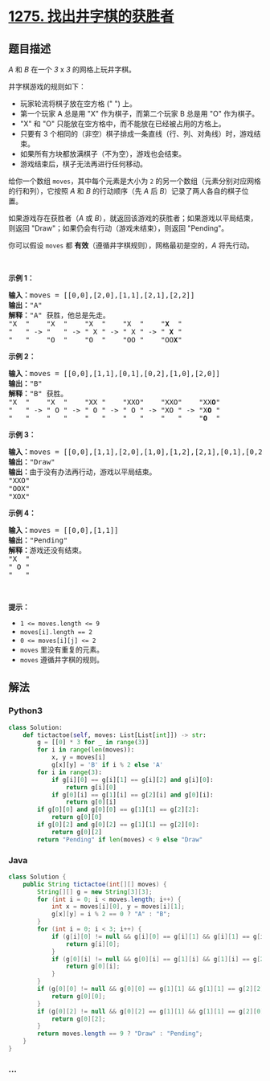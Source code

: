 # [1275. 找出井字棋的获胜者](https://leetcode-cn.com/problems/find-winner-on-a-tic-tac-toe-game)



## 题目描述

<!-- 这里写题目描述 -->

<p><em>A</em> 和&nbsp;<em>B</em>&nbsp;在一个&nbsp;<em>3</em>&nbsp;x&nbsp;<em>3</em>&nbsp;的网格上玩井字棋。</p>

<p>井字棋游戏的规则如下：</p>

<ul>
	<li>玩家轮流将棋子放在空方格 (&quot; &quot;) 上。</li>
	<li>第一个玩家 A 总是用&nbsp;&quot;X&quot; 作为棋子，而第二个玩家 B 总是用 &quot;O&quot; 作为棋子。</li>
	<li>&quot;X&quot; 和 &quot;O&quot; 只能放在空方格中，而不能放在已经被占用的方格上。</li>
	<li>只要有 3 个相同的（非空）棋子排成一条直线（行、列、对角线）时，游戏结束。</li>
	<li>如果所有方块都放满棋子（不为空），游戏也会结束。</li>
	<li>游戏结束后，棋子无法再进行任何移动。</li>
</ul>

<p>给你一个数组 <code>moves</code>，其中每个元素是大小为 <code>2</code> 的另一个数组（元素分别对应网格的行和列），它按照 <em>A</em> 和 <em>B</em> 的行动顺序（先 <em>A</em> 后 <em>B</em>）记录了两人各自的棋子位置。</p>

<p>如果游戏存在获胜者（<em>A</em> 或 <em>B</em>），就返回该游戏的获胜者；如果游戏以平局结束，则返回 &quot;Draw&quot;；如果仍会有行动（游戏未结束），则返回 &quot;Pending&quot;。</p>

<p>你可以假设&nbsp;<code>moves</code>&nbsp;都 <strong>有效</strong>（遵循井字棋规则），网格最初是空的，<em>A</em> 将先行动。</p>

<p>&nbsp;</p>

<p><strong>示例 1：</strong></p>

<pre><strong>输入：</strong>moves = [[0,0],[2,0],[1,1],[2,1],[2,2]]
<strong>输出：</strong>&quot;A&quot;
<strong>解释：</strong>&quot;A&quot; 获胜，他总是先走。
&quot;X  &quot;    &quot;X  &quot;    &quot;X  &quot;    &quot;X  &quot;    &quot;<strong>X</strong>  &quot;
&quot;   &quot; -&gt; &quot;   &quot; -&gt; &quot; X &quot; -&gt; &quot; X &quot; -&gt; &quot; <strong>X</strong> &quot;
&quot;   &quot;    &quot;O  &quot;    &quot;O  &quot;    &quot;OO &quot;    &quot;OO<strong>X</strong>&quot;
</pre>

<p><strong>示例 2：</strong></p>

<pre><strong>输入：</strong>moves = [[0,0],[1,1],[0,1],[0,2],[1,0],[2,0]]
<strong>输出：</strong>&quot;B&quot;
<strong>解释：</strong>&quot;B&quot; 获胜。
&quot;X  &quot;    &quot;X  &quot;    &quot;XX &quot;    &quot;XXO&quot;    &quot;XXO&quot;    &quot;XX<strong>O</strong>&quot;
&quot;   &quot; -&gt; &quot; O &quot; -&gt; &quot; O &quot; -&gt; &quot; O &quot; -&gt; &quot;XO &quot; -&gt; &quot;X<strong>O</strong> &quot; 
&quot;   &quot;    &quot;   &quot;    &quot;   &quot;    &quot;   &quot;    &quot;   &quot;    &quot;<strong>O</strong>  &quot;
</pre>

<p><strong>示例 3：</strong></p>

<pre><strong>输入：</strong>moves = [[0,0],[1,1],[2,0],[1,0],[1,2],[2,1],[0,1],[0,2],[2,2]]
<strong>输出：</strong>&quot;Draw&quot;
<strong>输出：</strong>由于没有办法再行动，游戏以平局结束。
&quot;XXO&quot;
&quot;OOX&quot;
&quot;XOX&quot;
</pre>

<p><strong>示例 4：</strong></p>

<pre><strong>输入：</strong>moves = [[0,0],[1,1]]
<strong>输出：</strong>&quot;Pending&quot;
<strong>解释：</strong>游戏还没有结束。
&quot;X  &quot;
&quot; O &quot;
&quot;   &quot;
</pre>

<p>&nbsp;</p>

<p><strong>提示：</strong></p>

<ul>
	<li><code>1 &lt;= moves.length &lt;= 9</code></li>
	<li><code>moves[i].length == 2</code></li>
	<li><code>0 &lt;= moves[i][j] &lt;= 2</code></li>
	<li><code>moves</code>&nbsp;里没有重复的元素。</li>
	<li><code>moves</code> 遵循井字棋的规则。</li>
</ul>


## 解法

<!-- 这里可写通用的实现逻辑 -->

<!-- tabs:start -->

### **Python3**

<!-- 这里可写当前语言的特殊实现逻辑 -->

```python
class Solution:
    def tictactoe(self, moves: List[List[int]]) -> str:
        g = [[0] * 3 for _ in range(3)]
        for i in range(len(moves)):
            x, y = moves[i]
            g[x][y] = 'B' if i % 2 else 'A'
        for i in range(3):
            if g[i][0] == g[i][1] == g[i][2] and g[i][0]:
                return g[i][0]
            if g[0][i] == g[1][i] == g[2][i] and g[0][i]:
                return g[0][i]
        if g[0][0] and g[0][0] == g[1][1] == g[2][2]:
            return g[0][0]
        if g[0][2] and g[0][2] == g[1][1] == g[2][0]:
            return g[0][2]
        return "Pending" if len(moves) < 9 else "Draw"  
```

### **Java**

<!-- 这里可写当前语言的特殊实现逻辑 -->

```java
class Solution {
    public String tictactoe(int[][] moves) {
        String[][] g = new String[3][3];
        for (int i = 0; i < moves.length; i++) {
            int x = moves[i][0], y = moves[i][1];
            g[x][y] = i % 2 == 0 ? "A" : "B";
        }
        for (int i = 0; i < 3; i++) {
            if (g[i][0] != null && g[i][0] == g[i][1] && g[i][1] == g[i][2]) {
                return g[i][0];
            }
            if (g[0][i] != null && g[0][i] == g[1][i] && g[1][i] == g[2][i]) {
                return g[0][i];
            }
        }
        if (g[0][0] != null && g[0][0] == g[1][1] && g[1][1] == g[2][2]) {
            return g[0][0];
        }
        if (g[0][2] != null && g[0][2] == g[1][1] && g[1][1] == g[2][0]) {
            return g[0][2];
        }
        return moves.length == 9 ? "Draw" : "Pending";
    }
}
```

### **...**

```

```

<!-- tabs:end -->
